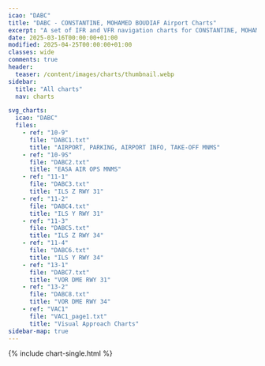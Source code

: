 ```yaml
---
icao: "DABC" 
title: "DABC - CONSTANTINE, MOHAMED BOUDIAF Airport Charts"
excerpt: "A set of IFR and VFR navigation charts for CONSTANTINE, MOHAMED BOUDIAF Airport"
date: 2025-03-16T00:00:00+01:00
modified: 2025-04-25T00:00:00+01:00
classes: wide
comments: true
header:
  teaser: /content/images/charts/thumbnail.webp
sidebar:
  title: "All charts"
  nav: charts

svg_charts:
  icao: "DABC"
  files:
    - ref: "10-9"
      file: "DABC1.txt"
      title: "AIRPORT, PARKING, AIRPORT INFO, TAKE-OFF MNMS"
    - ref: "10-9S"
      file: "DABC2.txt"
      title: "EASA AIR OPS MNMS"
    - ref: "11-1"
      file: "DABC3.txt"
      title: "ILS Z RWY 31"
    - ref: "11-2"
      file: "DABC4.txt"
      title: "ILS Y RWY 31"
    - ref: "11-3"
      file: "DABC5.txt"
      title: "ILS Z RWY 34"
    - ref: "11-4"
      file: "DABC6.txt"
      title: "ILS Y RWY 34"
    - ref: "13-1"
      file: "DABC7.txt"
      title: "VOR DME RWY 31"
    - ref: "13-2"
      file: "DABC8.txt"
      title: "VOR DME RWY 34"
    - ref: "VAC1"
      file: "VAC1_page1.txt"
      title: "Visual Approach Charts"
sidebar-map: true
---
```


{% include chart-single.html %}
